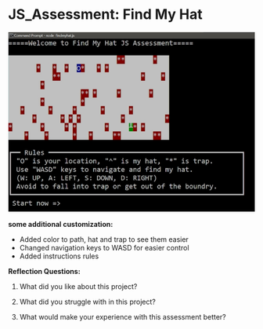 # JS_Assessment: Find My Hat


![Find My Hat Interface](https://raw.githubusercontent.com/boonkeong1714/JS_Assessment/main/findmyhat.jpg)

**some additional customization:**
 - Added color to path, hat and trap to see them easier
 - Changed navigation keys to WASD for easier control
 - Added instructions rules

**Reflection Questions:**
1. What did you like about this project?

2. What did you struggle with in this project?

3. What would make your experience with this assessment better?
